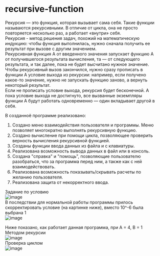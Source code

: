# recursive-function
Рекурсия  — это функция, которая вызывает сама себя. Такие функции называются рекурсивными. В отличие от цикла, она не просто повторяется несколько раз, а работает «внутри» себя. <br>
Рекурсия - метод решения задач, похожий на математическую индукцию: чтобы функция выполнилась, нужно сначала получить ее результат при вызове с другим значением. <br>
Рекурсивная функция A от введенного значения запускает функцию A от получившегося результата вычисления, та — от следующего результата, и так далее, пока не будет высчитано нужное значение. Чтобы рекурсивный вызов закончился, нужно сразу прописать в функции A условие выхода из рекурсии: например, если получено какое-то значение, нужно не запускать функцию заново, а вернуть некоторый результат. <br>
Если не прописать условие выхода, рекурсия будет бесконечной. А пока условие выхода не достигнуто, все вызванные экземпляры функции A будут работать одновременно — один вкладывает другой в себя. <br>

В созданноё программе реализовано:<br>
1) Создано меню взаимодействия пользователя и программы. Меню позволяет многократно выполнять рекурсивную функцию.<br>
2) Создано вычисление при помощи цикла, позволяющее проверить верность вычисления рекурсивной функцией.<br>
3) Созданы функции ввода данных из файла и с клавиатуры.<br>
4) Реализована возможность вывода данных в файл или в консоль.<br>
5) Создана "справка" и "помощь", позволяющие пользователю разобраться, что за программа перед ним, а также как с ней взаимодействовать.<br>
6) Реализована возможность показывать/скрывать расчеты по желанию пользователя. <br>
7) Реализована защита от некорректного ввода. <br>

Задание по условию <br>
![image](https://user-images.githubusercontent.com/126500303/226949982-edf854be-7b19-4e08-ba3f-b7800c167eff.png) <br>
В последствии для нормальной работы программы прилось скорректировать условие (на картинке ниже), вместо 10^-6 была выбрана 1<br>
![image](https://user-images.githubusercontent.com/126500303/226951853-5fcbbe1a-e326-453f-a2f2-ad9be97afd83.png)

Ниже показано, как работает данная программа, при А = 4, B = 1<br>
Методом рекурсии <br>
![image](https://user-images.githubusercontent.com/126500303/226951117-a8e4ce1a-2ba7-4bfa-8b71-a85479e0a755.png) <br>
Проверка циклом <br>
![image](https://user-images.githubusercontent.com/126500303/226951435-87558a09-d8f9-4c4c-97c3-190cb053345a.png) <br>



